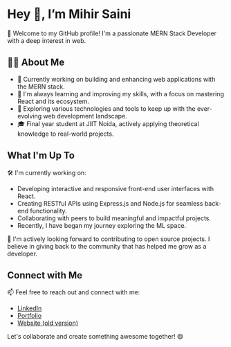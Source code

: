 # Hey 👋, I’m Mihir Saini

🚀 Welcome to my GitHub profile! I'm a passionate MERN Stack Developer with a deep interest in web.

## 👨‍💻 About Me
- 💼 Currently working on building and enhancing web applications with the MERN stack.
- 🌱 I'm always learning and improving my skills, with a focus on mastering React and its ecosystem.
- 🔭 Exploring various technologies and tools to keep up with the ever-evolving web development landscape.
- 🎓 Final year student at JIIT Noida, actively applying theoretical knowledge to real-world projects.

## What I'm Up To
🛠️ I'm currently working on:
- Developing interactive and responsive front-end user interfaces with React.
- Creating RESTful APIs using Express.js and Node.js for seamless back-end functionality.
- Collaborating with peers to build meaningful and impactful projects.
- Recently, I have began my journey exploring the ML space.

🌟 I'm actively looking forward to contributing to open source projects. I believe in giving back to the community that has helped me grow as a developer.

## Connect with Me
📫 Feel free to reach out and connect with me:

- [LinkedIn](https://www.linkedin.com/in/mihir-saini-3680a481/)
- [Portfolio](https://drive.google.com/file/d/135Iwqxn0Q8_-nHahP0bpxISduf5Pe3FA/view?usp=sharing)
- [Website (old version)](https://mihir224.github.io/PersonalPortfolio.html)

Let's collaborate and create something awesome together! 😄
